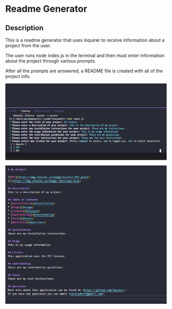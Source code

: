
# Readme Generator

## Description
This is a readme generator that uses inquirer to receive information about a project from the user.     

The user runs node index.js in the terminal and then must enter information about the project through various prompts.    

After all the prompts are answered, a README file is created with all of the project info.

![](Assets\Images\terminal-screenshot.png)     
    
![](Assets\Images\readme-screenshot.png)